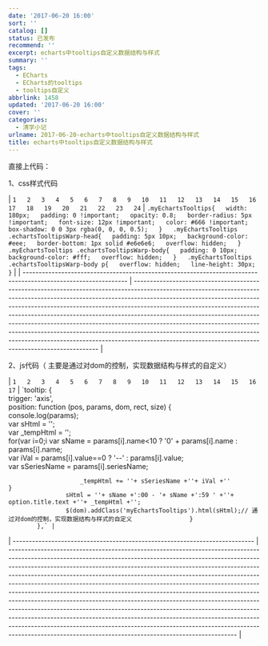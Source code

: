 ```yaml
---
date: '2017-06-20 16:00'
sort: ''
catalog: []
status: 已发布
recommend: ''
excerpt: echarts中tooltips自定义数据结构与样式
summary: ''
tags:
  - ECharts
  - ECharts的tooltips
  - tooltips自定义
abbrlink: 1458
updated: '2017-06-20 16:00'
cover: ''
categories:
  - 清学小记
urlname: 2017-06-20-echarts中tooltips自定义数据结构与样式
title: echarts中tooltips自定义数据结构与样式
---
```


直接上代码：


1、css样式代码


| `1  
2  
3  
4  
5  
6  
7  
8  
9  
10  
11  
12  
13  
14  
15  
16  
17  
18  
19  
20  
21  
22  
23  
24` | `.myEchartsTooltips{  
  width: 180px;  
  padding: 0 !important;  
  opacity: 0.8;  
  border-radius: 5px !important;  
  font-size: 12px !important;  
  color: #666 !important;   
  box-shadow: 0 0 3px rgba(0, 0, 0, 0.5);  
}  
.myEchartsTooltips .echartsTooltipsWarp-head{  
  padding: 5px 10px;  
  background-color: #eee;  
  border-bottom: 1px solid #e6e6e6;  
  overflow: hidden;  
}  
.myEchartsTooltips .echartsTooltipsWarp-body{  
  padding: 0 10px;  
  background-color: #fff;  
  overflow: hidden;  
}  
.myEchartsTooltips .echartsTooltipsWarp-body p{  
  overflow: hidden;  
  line-height: 30px;  
}` |
| -------------------------------------------------------------------------------------------------------------- | ------------------------------------------------------------------------------------------------------------------------------------------------------------------------------------------------------------------------------------------------------------------------------------------------------------------------------------------------------------------------------------------------------------------------------------------------------------------------------------------------------------------------------------------------------------------------------------------------------------------------------------- |


2、js代码（ 主要是通过对dom的控制，实现数据结构与样式的自定义）


| `1  
2  
3  
4  
5  
6  
7  
8  
9  
10  
11  
12  
13  
14  
15  
16  
17` | `tooltip: {  
                trigger: 'axis',  
                position: function (pos, params, dom, rect, size) {  
                    console.log(params);  
                    var sHtml = '';  
                    var _tempHtml = '';  
                    for(var i=0;i                        var sName = params[i].name<10 ? '0' + params[i].name : params[i].name;  
                        var iVal = params[i].value==0 ? '--' : params[i].value;  
                        var sSeriesName = params[i].seriesName;  
  
                        _tempHtml += ''+ sSeriesName +''+ iVal +''                    }  
                    sHtml = ''+ sName +':00 - '+ sName +':59 ' +''+ option.title.text +''+ _tempHtml +'';  
                    $(dom).addClass('myEchartsTooltips').html(sHtml);// 通过对dom的控制，实现数据结构与样式的自定义                }  
            },` |
| --------------------------------------------------------------------------- | ----------------------------------------------------------------------------------------------------------------------------------------------------------------------------------------------------------------------------------------------------------------------------------------------------------------------------------------------------------------------------------------------------------------------------------------------------------------------------------------------------------------------------------------------------------------------------------------------------------------------------------------------------------------------------------------------------------------------------------------------------------------------------------------------------------------------------------------------------------------------------------- |

